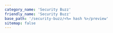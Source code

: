 ```yaml
---
category_name: 'Security Buzz'
friendly_name: 'Security Buzz'
base_path: '/security-buzz/<%= hash %>/preview'
sitemap: false
---
```

